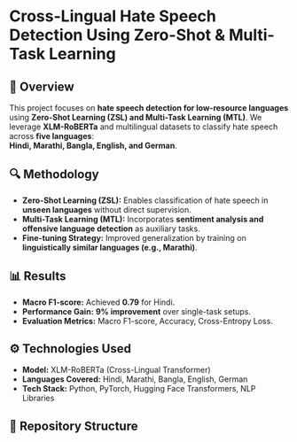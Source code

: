 # Cross-Lingual Hate Speech Detection Using Zero-Shot & Multi-Task Learning

## 📌 Overview
This project focuses on **hate speech detection for low-resource languages** using **Zero-Shot Learning (ZSL) and Multi-Task Learning (MTL)**. We leverage **XLM-RoBERTa** and multilingual datasets to classify hate speech across **five languages**:  
**Hindi, Marathi, Bangla, English, and German**.

## 🔍 Methodology
- **Zero-Shot Learning (ZSL):** Enables classification of hate speech in **unseen languages** without direct supervision.
- **Multi-Task Learning (MTL):** Incorporates **sentiment analysis and offensive language detection** as auxiliary tasks.
- **Fine-tuning Strategy:** Improved generalization by training on **linguistically similar languages (e.g., Marathi)**.

## 📊 Results
- **Macro F1-score:** Achieved **0.79** for Hindi.
- **Performance Gain:** **9% improvement** over single-task setups.
- **Evaluation Metrics:** Macro F1-score, Accuracy, Cross-Entropy Loss.

## ⚙️ Technologies Used
- **Model:** XLM-RoBERTa (Cross-Lingual Transformer)
- **Languages Covered:** Hindi, Marathi, Bangla, English, German
- **Tech Stack:** Python, PyTorch, Hugging Face Transformers, NLP Libraries

## 📂 Repository Structure
